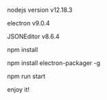 nodejs version v12.18.3

electron v9.0.4

JSONEditor v8.6.4

npm install

npm install electron-packager -g

npm run start

enjoy it!
